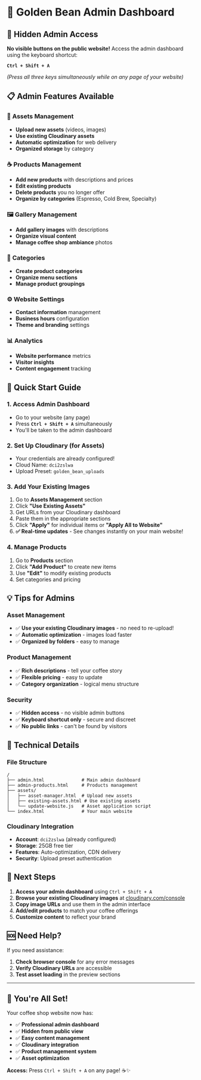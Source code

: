 # 🫘 Golden Bean Admin Dashboard

## 🔐 **Hidden Admin Access**

**No visible buttons on the public website!** Access the admin dashboard using the keyboard shortcut:

**`Ctrl + Shift + A`**

*(Press all three keys simultaneously while on any page of your website)*

## 📋 **Admin Features Available**

### 🎨 **Assets Management**
- **Upload new assets** (videos, images)
- **Use existing Cloudinary assets**
- **Automatic optimization** for web delivery
- **Organized storage** by category

### ☕ **Products Management**
- **Add new products** with descriptions and prices
- **Edit existing products**
- **Delete products** you no longer offer
- **Organize by categories** (Espresso, Cold Brew, Specialty)

### 🖼️ **Gallery Management**
- **Add gallery images** with descriptions
- **Organize visual content**
- **Manage coffee shop ambiance** photos

### 📂 **Categories**
- **Create product categories**
- **Organize menu sections**
- **Manage product groupings**

### ⚙️ **Website Settings**
- **Contact information** management
- **Business hours** configuration
- **Theme and branding** settings

### 📊 **Analytics**
- **Website performance** metrics
- **Visitor insights**
- **Content engagement** tracking

## 🚀 **Quick Start Guide**

### 1. **Access Admin Dashboard**
- Go to your website (any page)
- Press **`Ctrl + Shift + A`** simultaneously
- You'll be taken to the admin dashboard

### 2. **Set Up Cloudinary (for Assets)**
- Your credentials are already configured!
- Cloud Name: `dci2zslwa`
- Upload Preset: `golden_bean_uploads`

### 3. **Add Your Existing Images**
1. Go to **Assets Management** section
2. Click **"Use Existing Assets"**
3. Get URLs from your Cloudinary dashboard
4. Paste them in the appropriate sections
5. Click **"Apply"** for individual items or **"Apply All to Website"**
6. **✅ Real-time updates** - See changes instantly on your main website!

### 4. **Manage Products**
1. Go to **Products** section
2. Click **"Add Product"** to create new items
3. Use **"Edit"** to modify existing products
4. Set categories and pricing

## 💡 **Tips for Admins**

### **Asset Management**
- ✅ **Use your existing Cloudinary images** - no need to re-upload!
- ✅ **Automatic optimization** - images load faster
- ✅ **Organized by folders** - easy to manage

### **Product Management**
- ✅ **Rich descriptions** - tell your coffee story
- ✅ **Flexible pricing** - easy to update
- ✅ **Category organization** - logical menu structure

### **Security**
- ✅ **Hidden access** - no visible admin buttons
- ✅ **Keyboard shortcut only** - secure and discreet
- ✅ **No public links** - can't be found by visitors

## 🔧 **Technical Details**

### **File Structure**
```
/
├── admin.html              # Main admin dashboard
├── admin-products.html     # Products management
├── assets/
│   ├── asset-manager.html  # Upload new assets
│   ├── existing-assets.html # Use existing assets
│   └── update-website.js   # Asset application script
└── index.html              # Your main website
```

### **Cloudinary Integration**
- **Account**: `dci2zslwa` (already configured)
- **Storage**: 25GB free tier
- **Features**: Auto-optimization, CDN delivery
- **Security**: Upload preset authentication

## 🎯 **Next Steps**

1. **Access your admin dashboard** using `Ctrl + Shift + A`
2. **Browse your existing Cloudinary images** at [cloudinary.com/console](https://cloudinary.com/console)
3. **Copy image URLs** and use them in the admin interface
4. **Add/edit products** to match your coffee offerings
5. **Customize content** to reflect your brand

## 🆘 **Need Help?**

If you need assistance:
1. **Check browser console** for any error messages
2. **Verify Cloudinary URLs** are accessible
3. **Test asset loading** in the preview sections

---

## 🎉 **You're All Set!**

Your coffee shop website now has:
- ✅ **Professional admin dashboard**
- ✅ **Hidden from public view**
- ✅ **Easy content management**
- ✅ **Cloudinary integration**
- ✅ **Product management system**
- ✅ **Asset optimization**

**Access:** Press `Ctrl + Shift + A` on any page! ☕✨
